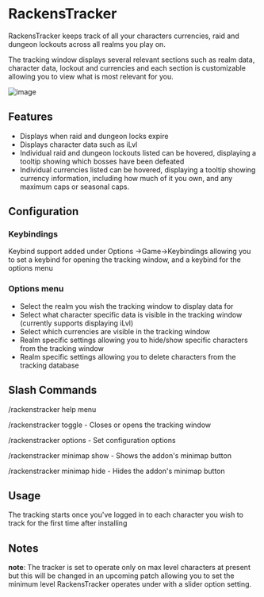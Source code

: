 # RackensTracker
RackensTracker keeps track of all your characters currencies, raid and dungeon lockouts across all realms you play on.

The tracking window displays several relevant sections such as realm data, character data, lockout and currencies and each section is customizable allowing you to view what is most relevant for you.

![image](https://github.com/user-attachments/assets/6ace5887-48b4-4ff0-8599-99d38e4d35d5)

## Features
* Displays when raid and dungeon locks expire
* Displays character data such as iLvl
* Individual raid and dungeon lockouts listed can be hovered, displaying a tooltip showing which bosses have been defeated
* Individual currencies listed can be hovered, displaying a tooltip showing currency information, including how much of it you own, and any maximum caps or seasonal caps.

## Configuration
### Keybindings
Keybind support added under Options ->Game->Keybindings allowing you to set a keybind for opening the tracking window, and a keybind for the options menu

### Options menu
* Select the realm you wish the tracking window to display data for
* Select what character specific data is visible in the tracking window (currently supports displaying iLvl)
* Select which currencies are visible in the tracking window
* Realm specific settings allowing you to hide/show specific characters from the tracking window
* Realm specific settings allowing you to delete characters from the tracking database

## Slash Commands
/rackenstracker help menu

/rackenstracker toggle - Closes or opens the tracking window

/rackenstracker options - Set configuration options

/rackenstracker minimap show - Shows the addon's minimap button

/rackenstracker minimap hide - Hides the addon's minimap button

## Usage
The tracking starts once you've logged in to each character you wish to track for the first time after installing

## Notes
**note**:
The tracker is set to operate only on max level characters at present but this will be changed in an upcoming patch allowing you to set the minimum level RackensTracker operates under with a slider option setting.
